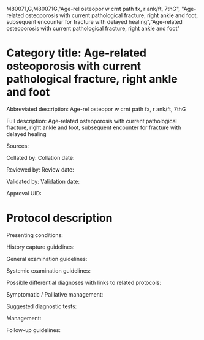 M80071,G,M80071G,"Age-rel osteopor w crnt path fx, r ank/ft, 7thG", "Age-related osteoporosis with current pathological fracture, right ankle and foot, subsequent encounter for fracture with delayed healing","Age-related osteoporosis with current pathological fracture, right ankle and foot"
# Category title: Age-related osteoporosis with current pathological fracture, right ankle and foot

Abbreviated description: Age-rel osteopor w crnt path fx, r ank/ft, 7thG

Full description: Age-related osteoporosis with current pathological fracture, right ankle and foot, subsequent encounter for fracture with delayed healing

Sources:

Collated by:
Collation date:

Reviewed by:
Review date:

Validated by:
Validation date:

Approval UID:

# Protocol description

Presenting conditions:

History capture guidelines:

General examination guidelines:

Systemic examination guidelines:

Possible differential diagnoses with links to related protocols:

Symptomatic / Palliative management:

Suggested diagnostic tests:

Management:

Follow-up guidelines:
